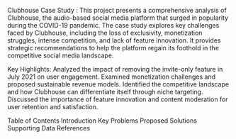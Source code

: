 Clubhouse Case Study :
This project presents a comprehensive analysis of Clubhouse, the audio-based social media platform that surged in popularity during the COVID-19 pandemic. The case study explores key challenges faced by Clubhouse, including the loss of exclusivity, monetization struggles, intense competition, and lack of feature innovation. It provides strategic recommendations to help the platform regain its foothold in the competitive social media landscape.

Key Highlights:
Analyzed the impact of removing the invite-only feature in July 2021 on user engagement.
Examined monetization challenges and proposed sustainable revenue models.
Identified the competitive landscape and how Clubhouse can differentiate itself through niche targeting.
Discussed the importance of feature innovation and content moderation for user retention and satisfaction.

Table of Contents
Introduction
Key Problems
Proposed Solutions
Supporting Data
References

